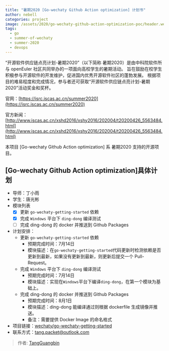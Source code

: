 ```yaml
---
title: "暑期2020 [Go-wechaty Github Action optimization] 计划书"
author: nebell
categories: project
image: /assets/2020/go-wechaty-github-action-optimization-poc/header.webp
tags:
  - go
  - summer-of-wechaty
  - summer-2020
  - devops
---
```


“开源软件供应链点亮计划-暑期2020”（以下简称 暑期2020）是由中科院软件所与 openEuler 社区共同举办的一项面向高校学生的暑期活动。
旨在鼓励在校学生积极参与开源软件的开发维护，促进国内优秀开源软件社区的蓬勃发展。
根据项目的难易程度和完成情况，参与者还可获取“开源软件供应链点亮计划-暑期2020”活动奖金和奖杯。

官网：[https://isrc.iscas.ac.cn/summer2020](https://isrc.iscas.ac.cn/summer2020)

官方新闻：[http://www.iscas.ac.cn/xshd2016/xshy2016/202004/t20200426_5563484.html](http://www.iscas.ac.cn/xshd2016/xshy2016/202004/t20200426_5563484.html)

本项目 [Go-wechaty Github Action optimization] 系 暑期2020 支持的开源项目。

<!--more-->

## [Go-wechaty Github Action optimization]具体计划

- 导师：丁小雨
- 学生：唐光彬
- 模块列表
  - [x] 更新 `go-wechaty-getting-started` 依赖
  - [x] 完成 `Windows` 平台下 `ding-dong` 编译测试
  - [ ] 完成 ding-dong 的 docker 并推送到 Github Packages
- 计划安排：
  - 更新 `go-wechaty-getting-started` 依赖
    - 预期完成时间：7月14日
    - 模块描述：在`go-wechaty-getting-started`代码更新时检测依赖是否更新到最新，如果没有更新到最新，则更新后提交一个 Pull-Request。
  - 完成 `Windows` 平台下 `ding-dong` 编译测试
    - 预期完成时间：7月14日
    - 模块描述：实现在`Windows`平台下编译`ding-dong`，在第一个模块为基础上。
  - 完成 ding-dong 的 docker 并推送到 Github Packages
    - 预期完成时间：8月1日
    - 模块描述：ding-dong 能编译通过则根据 dockerfile 生成镜像并推送。
    - 备注：需要提供 Docker Image 的命名格式
- 项目链接：[wechaty/go-wechaty-getting-started](https://github.com/wechaty/go-wechaty-getting-started)
- 联系方式：tang.packet@outlook.com

> 作者: [TangGuangbin](https://github.com/Nebell/)
